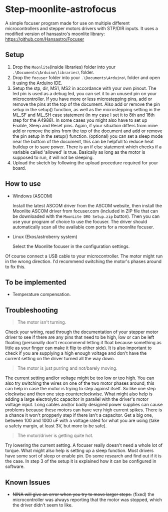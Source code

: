 # Step-moonlite-astrofocus
A simple focuser program made for use on multiple different microcontrollers and stepper motors drivers with STP/DIR inputs.
It uses a modified version of hansastro's moonlite library: https://github.com/Hansastro/Focuser


## Setup

1. Drop the ```Moonlite```(inside libraries) folder into your ```.\Documents\Arduino\libraries\``` folder.
2. Drop the ```focuser``` folder into your ```.\Documents\Arduino\``` folder and open it using the Arduino IDE.
3. Setup the stp, dir, MS1, MS2 in accordance with your own pinout. The led pin is used as a debug led, you can set it to an unused pin on your microcontroller. If you have more or less microstepping pins, add or remove the pins at the top of the document. Also add or remove the pin setup in the setup() function, as well as the microstepping setting in the ML_SF and ML_SH case statement (in my case I set it to 8th and 16th step for the A4988). In some cases you might also have to set up Enable, Sleep and Reset pins. Again, if your situation differs from mine add or remove the pins from the top of the document and add or remove the pin setup in the setup() function.
(optional) you can set a sleep mode near the bottom of the document, this can be helpfull to reduce heat buildup or to save power. There is an if else statement which checks if a variable called 'allowed' is true. Basically as long as the motor is supposed to run, it will not be sleeping.
4. Upload the sketch by following the upload procedure required for your board.

## How to use

- Windows (ASCOM)

  Install the latest ASCOM driver from the ASCOM website, then install the Moonlite ASCOM driver from focuser.com (included in ZIP file that can be downloaded with the ```MoonLite DRO Setup.zip``` button). Then you can use your program of choice to use the focuser. The driver should automatically scan all the available com ports for a moonlite focuser.
- Linux (Ekos/astroberry system)

  Select the Moonlite focuser in the configuration settings.

Of course connect a USB cable to your microcontroller. The motor might run in the wrong direction. I'd recommend switching the motor's phases around to fix this.

## To be implemented

- Temperature compensation.

## Troubleshooting

> The motor isn't turning.

Check your wiring, read through the documentation of your stepper motor driver to see if there are any pins that need to be high, low or can be left floating (personally don't reccommend letting it float because something as little as your finger can make it flip to either side). It is also important to check if you are supplying a high enough voltage and don't have the current setting on the driver turned all the way down.
> The motor is just purring and not/barely moving.

The current setting and/or voltage might be too low or too high. You can also try switching the wires on one of the two motor phases around, this can help in case the motor is trying to step against itself. So like one step clockwise and then one step counterclockwise. What might also help is adding a large electrolytic capacitor in parallel with the driver's motor voltage input. Long cables and/or badly designed power supplies can cause problems because these motors can have very high current spikes. There is a chance it won't propperly step if there isn't a capacitor. Get a big one, between 100 and 1000 uF with a voltage rated for what you are using (take a safety margin, at least 3V, but more to be safe).
> The motor/driver is getting quite hot.

Try lowering the current setting. A focuser really doesn't need a whole lot of torque. What might also help is setting up a sleep function. Most drivers have some sort of sleep or enable pin. Do some research and find out if it is the case. In step 3 of the setup it is explained how it can be configured in software.

## Known Issues

- ~~NINA will give an error when you try to move larger steps.~~ (fixed) the microcontroller was always reporting that the motor was stopped, which the driver didn't seem to like.
